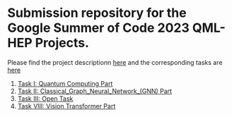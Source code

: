 # Submission repository for the Google Summer of Code 2023 QML-HEP Projects.

Please find the project descriptionn [here](https://ml4sci.org/gsoc/projects/2023/project_QMLHEP.html) and the corresponding tasks are [here](https://docs.google.com/document/d/1dqBGbH44Eu3W432oRxpOCfI5Dy2pgh2E21JcHeD0fng/edit)

1. [Task I: Quantum Computing Part](https://github.com/HrishitTambi/QML-HEP-GSOC-2023/blob/main/QML_HEP_GSoC_2023_Task_I.ipynb)
2. [Task II: Classical_Graph_Neural_Network_(GNN) Part](https://github.com/HrishitTambi/QML-HEP-GSOC-2023/tree/main/QML_HEP_GSoC_2023_Task_II)
3. [Task III: Open Task](https://github.com/HrishitTambi/QML-HEP-GSOC-2023/tree/main/QML_HEP_GSoC_2023_Task_III)
4. [Task VIII: Vision Transformer Part](https://github.com/HrishitTambi/QML-HEP-GSOC-2023/blob/main/QML_HEP_GSoC_2023_Task_VIII.ipynb)
